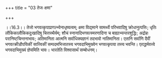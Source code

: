 +++
title = "03 तेजः क्षमा"

+++
  
  
।।16.3।। तेजो भगवत्कृपाप्रागल्भ्येनाधृष्यत्वम्; क्षमा विद्यमाने सामर्थ्ये
परिभवादिषु क्रोधानुत्पत्तिः; धृतिः लौकिकालौकिकदुःखादिषु चित्तस्थैर्यम्;
शौचं स्नानादिभगवत्स्मरणादिना च बाह्याभ्यन्तरशुद्धिः; अद्रोहः
परानिष्टचिन्तनाभावः; अतिमानिता आत्मनि सर्वाधिक्यज्ञानं तदभावो
नातिमानिता। एतानि सर्वाणि दैवीं भगवत्क्रीडौपयिकीं सात्त्विकीं
सम्पदमभिजातस्य भगवदाभिमुख्येन भगवत्कृपया तस्य भवन्ति। एतद्धर्मवत्त्वे
भगवदाभिमुख्यं ज्ञेयमिति भावः। भारतेति विश्वासार्थं सम्बोधनम्।  
  
